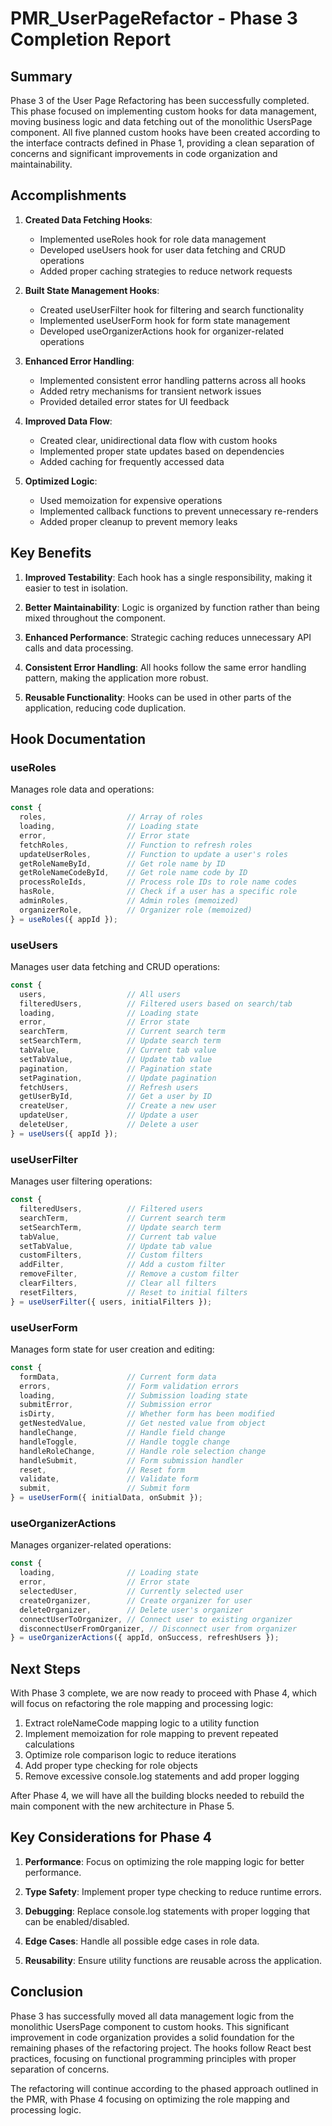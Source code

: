 # PMR_UserPageRefactor - Phase 3 Completion Report

## Summary

Phase 3 of the User Page Refactoring has been successfully completed. This phase focused on implementing custom hooks for data management, moving business logic and data fetching out of the monolithic UsersPage component. All five planned custom hooks have been created according to the interface contracts defined in Phase 1, providing a clean separation of concerns and significant improvements in code organization and maintainability.

## Accomplishments

1. **Created Data Fetching Hooks**:
   - Implemented useRoles hook for role data management
   - Developed useUsers hook for user data fetching and CRUD operations
   - Added proper caching strategies to reduce network requests

2. **Built State Management Hooks**:
   - Created useUserFilter hook for filtering and search functionality
   - Implemented useUserForm hook for form state management
   - Developed useOrganizerActions hook for organizer-related operations

3. **Enhanced Error Handling**:
   - Implemented consistent error handling patterns across all hooks
   - Added retry mechanisms for transient network issues
   - Provided detailed error states for UI feedback

4. **Improved Data Flow**:
   - Created clear, unidirectional data flow with custom hooks
   - Implemented proper state updates based on dependencies
   - Added caching for frequently accessed data

5. **Optimized Logic**:
   - Used memoization for expensive operations
   - Implemented callback functions to prevent unnecessary re-renders
   - Added proper cleanup to prevent memory leaks

## Key Benefits

1. **Improved Testability**: Each hook has a single responsibility, making it easier to test in isolation.

2. **Better Maintainability**: Logic is organized by function rather than being mixed throughout the component.

3. **Enhanced Performance**: Strategic caching reduces unnecessary API calls and data processing.

4. **Consistent Error Handling**: All hooks follow the same error handling pattern, making the application more robust.

5. **Reusable Functionality**: Hooks can be used in other parts of the application, reducing code duplication.

## Hook Documentation

### useRoles
Manages role data and operations:
```javascript
const { 
  roles,                  // Array of roles
  loading,                // Loading state
  error,                  // Error state
  fetchRoles,             // Function to refresh roles
  updateUserRoles,        // Function to update a user's roles
  getRoleNameById,        // Get role name by ID
  getRoleNameCodeById,    // Get role name code by ID
  processRoleIds,         // Process role IDs to role name codes
  hasRole,                // Check if a user has a specific role
  adminRoles,             // Admin roles (memoized)
  organizerRole,          // Organizer role (memoized)
} = useRoles({ appId });
```

### useUsers
Manages user data fetching and CRUD operations:
```javascript
const {
  users,                  // All users
  filteredUsers,          // Filtered users based on search/tab
  loading,                // Loading state
  error,                  // Error state
  searchTerm,             // Current search term
  setSearchTerm,          // Update search term
  tabValue,               // Current tab value
  setTabValue,            // Update tab value
  pagination,             // Pagination state
  setPagination,          // Update pagination
  fetchUsers,             // Refresh users
  getUserById,            // Get a user by ID
  createUser,             // Create a new user
  updateUser,             // Update a user
  deleteUser,             // Delete a user
} = useUsers({ appId });
```

### useUserFilter
Manages user filtering operations:
```javascript
const {
  filteredUsers,          // Filtered users
  searchTerm,             // Current search term
  setSearchTerm,          // Update search term
  tabValue,               // Current tab value
  setTabValue,            // Update tab value
  customFilters,          // Custom filters
  addFilter,              // Add a custom filter
  removeFilter,           // Remove a custom filter
  clearFilters,           // Clear all filters
  resetFilters,           // Reset to initial filters
} = useUserFilter({ users, initialFilters });
```

### useUserForm
Manages form state for user creation and editing:
```javascript
const {
  formData,               // Current form data
  errors,                 // Form validation errors
  loading,                // Submission loading state
  submitError,            // Submission error
  isDirty,                // Whether form has been modified
  getNestedValue,         // Get nested value from object
  handleChange,           // Handle field change
  handleToggle,           // Handle toggle change
  handleRoleChange,       // Handle role selection change
  handleSubmit,           // Form submission handler
  reset,                  // Reset form
  validate,               // Validate form
  submit,                 // Submit form
} = useUserForm({ initialData, onSubmit });
```

### useOrganizerActions
Manages organizer-related operations:
```javascript
const {
  loading,                // Loading state
  error,                  // Error state
  selectedUser,           // Currently selected user
  createOrganizer,        // Create organizer for user
  deleteOrganizer,        // Delete user's organizer
  connectUserToOrganizer, // Connect user to existing organizer
  disconnectUserFromOrganizer, // Disconnect user from organizer
} = useOrganizerActions({ appId, onSuccess, refreshUsers });
```

## Next Steps

With Phase 3 complete, we are now ready to proceed with Phase 4, which will focus on refactoring the role mapping and processing logic:

1. Extract roleNameCode mapping logic to a utility function
2. Implement memoization for role mapping to prevent repeated calculations
3. Optimize role comparison logic to reduce iterations
4. Add proper type checking for role objects
5. Remove excessive console.log statements and add proper logging

After Phase 4, we will have all the building blocks needed to rebuild the main component with the new architecture in Phase 5.

## Key Considerations for Phase 4

1. **Performance**: Focus on optimizing the role mapping logic for better performance.

2. **Type Safety**: Implement proper type checking to reduce runtime errors.

3. **Debugging**: Replace console.log statements with proper logging that can be enabled/disabled.

4. **Edge Cases**: Handle all possible edge cases in role data.

5. **Reusability**: Ensure utility functions are reusable across the application.

## Conclusion

Phase 3 has successfully moved all data management logic from the monolithic UsersPage component to custom hooks. This significant improvement in code organization provides a solid foundation for the remaining phases of the refactoring project. The hooks follow React best practices, focusing on functional programming principles with proper separation of concerns.

The refactoring will continue according to the phased approach outlined in the PMR, with Phase 4 focusing on optimizing the role mapping and processing logic.